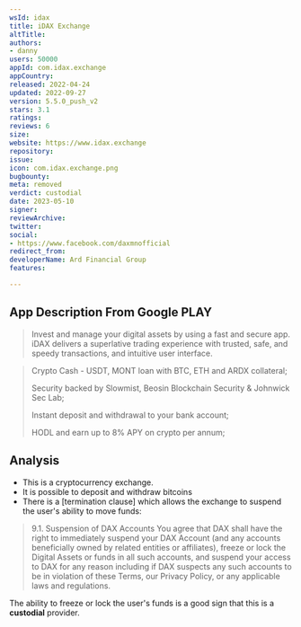 ```yaml
---
wsId: idax
title: iDAX Exchange
altTitle: 
authors:
- danny
users: 50000
appId: com.idax.exchange
appCountry: 
released: 2022-04-24
updated: 2022-09-27
version: 5.5.0_push_v2
stars: 3.1
ratings: 
reviews: 6
size: 
website: https://www.idax.exchange
repository: 
issue: 
icon: com.idax.exchange.png
bugbounty: 
meta: removed
verdict: custodial
date: 2023-05-10
signer: 
reviewArchive: 
twitter: 
social:
- https://www.facebook.com/daxmnofficial
redirect_from: 
developerName: Ard Financial Group
features: 

---
```


## App Description From Google PLAY

> Invest and manage your digital assets by using a fast and secure app.
iDAX delivers a superlative trading experience with trusted, safe, and speedy transactions, and intuitive user interface.

> Crypto Cash - USDT, MONT loan with BTC, ETH and ARDX collateral;
>
> Security backed by Slowmist, Beosin Blockchain Security & Johnwick Sec Lab;
>
> Instant deposit and withdrawal to your bank account;
>
> HODL and earn up to 8% APY on crypto per annum;

## Analysis 

- This is a cryptocurrency exchange.
- It is possible to deposit and withdraw bitcoins
- There is a [termination clause] which allows the exchange to suspend the user's ability to move funds:

> 9.1.    Suspension of DAX Accounts
> You agree that DAX shall have the right to immediately suspend your DAX Account (and any accounts beneficially owned by related entities or affiliates), freeze or lock the Digital Assets or funds in all such accounts, and suspend your access to DAX for any reason including if DAX suspects any such accounts to be in violation of these Terms, our Privacy Policy, or any applicable laws and regulations. 

The ability to freeze or lock the user's funds is a good sign that this is a **custodial** provider.
